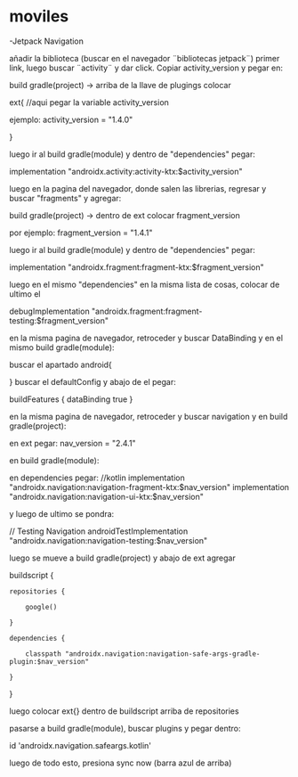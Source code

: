 # moviles
-Jetpack Navigation

añadir la biblioteca (buscar en el navegador ¨bibliotecas jetpack¨)
primer link, luego buscar ¨activity¨ y dar click. Copiar activity_version y pegar en:

build gradle(project) -> arriba de la llave de plugings colocar

ext{
//aqui pegar la variable activity_version

ejemplo:
activity_version = "1.4.0"

}

luego ir al build gradle(module) y dentro de "dependencies" pegar:

implementation "androidx.activity:activity-ktx:$activity_version"

luego en la pagina del navegador, donde salen las librerias, regresar y buscar "fragments" y agregar:

build gradle(project) -> dentro de ext colocar fragment_version

por ejemplo: fragment_version = "1.4.1"

luego ir al build gradle(module) y dentro de "dependencies" pegar:

implementation "androidx.fragment:fragment-ktx:$fragment_version"

luego en el mismo "dependencies" en la misma lista de cosas, colocar de ultimo el

 debugImplementation "androidx.fragment:fragment-testing:$fragment_version"
 
 en la misma pagina de navegador, retroceder y buscar DataBinding y en el mismo build gradle(module):
 
 buscar el apartado android{
 
 } buscar el defaultConfig y abajo de el pegar:
 
 buildFeatures {
        dataBinding true
    }

 en la misma pagina de navegador, retroceder y buscar navigation y en build gradle(project):
 
 en ext pegar: nav_version = "2.4.1"
 
 en build gradle(module):
 
 en dependencies pegar:
 //kotlin
 implementation "androidx.navigation:navigation-fragment-ktx:$nav_version"
  implementation "androidx.navigation:navigation-ui-ktx:$nav_version"
  
  y luego de ultimo se pondra:
  
  // Testing Navigation
  androidTestImplementation "androidx.navigation:navigation-testing:$nav_version"
  
  luego se mueve a build gradle(project) y abajo de ext agregar 
  
 buildscript {
 
    repositories {
    
        google()
        
    }
    
    dependencies {
        
        classpath "androidx.navigation:navigation-safe-args-gradle-plugin:$nav_version"
        
    }
    
}

luego colocar ext{} dentro de buildscript arriba de repositories
  
  pasarse a build gradle(module), buscar plugins y pegar dentro:
  
id 'androidx.navigation.safeargs.kotlin'

luego de todo esto, presiona sync now (barra azul de arriba)
